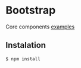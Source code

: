 # Bootstrap

Core components [examples](https://petrov.com.ru/p/bootstrap)

## Instalation

```
$ npm install
```
